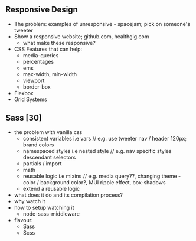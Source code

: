 ## Responsive Design

- The problem: examples of unresponsive - spacejam; pick on someone's tweeter
- Show a responsive website; github.com, healthgig.com
  + what make these responsive?
- CSS Features that can help:
  + media-queries
  + percentages
  + ems
  + max-width, min-width
  + viewport
  + border-box
- Flexbox
- Grid Systems

## Sass [30]

- the problem with vanilla css
  + consistent variables i.e vars // e.g. use tweeter nav / header 120px; brand colors
  + namespaced styles i.e nested style // e.g. nav specific styles descendant selectors
  + partials / import
  + math
  + reusable logic i.e mixins // e.g. media query??, changing theme - color / background color?, MUI ripple effect, box-shadows
  + extend a reusable logic
- what does it do and its compilation process?
- why watch it
- how to setup watching it
  + node-sass-middleware
- flavour:
  + Sass
  + Scss